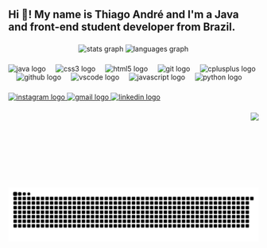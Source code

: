 <h2 align="left">Hi 👋! My name is Thiago André and I'm a Java and front-end student developer from Brazil.</h2>

###

<div align="center">
  <img src="https://github-readme-stats.vercel.app/api?username=ThiagoMiranda-m&hide_title=false&hide_rank=false&show_icons=true&include_all_commits=true&count_private=true&disable_animations=false&theme=dracula&locale=en&hide_border=false" height="150" alt="stats graph"  />
  <img src="https://github-readme-stats.vercel.app/api/top-langs?username=ThiagoMiranda-m&locale=en&hide_title=false&layout=compact&card_width=320&langs_count=5&theme=dracula&hide_border=false" height="150" alt="languages graph"  />
</div>

###

<div align="left">
  <img src="https://cdn.jsdelivr.net/gh/devicons/devicon/icons/java/java-original.svg" height="30" alt="java logo"  />
  <img width="12" />
  <img src="https://cdn.jsdelivr.net/gh/devicons/devicon/icons/css3/css3-original.svg" height="30" alt="css3 logo"  />
  <img width="12" />
  <img src="https://cdn.jsdelivr.net/gh/devicons/devicon/icons/html5/html5-original.svg" height="30" alt="html5 logo"  />
  <img width="12" />
  <img src="https://cdn.jsdelivr.net/gh/devicons/devicon/icons/git/git-original.svg" height="30" alt="git logo"  />
  <img width="12" />
  <img src="https://cdn.jsdelivr.net/gh/devicons/devicon/icons/cplusplus/cplusplus-original.svg" height="30" alt="cplusplus logo"  />
  <img width="12" />
  <img src="https://cdn.jsdelivr.net/gh/devicons/devicon/icons/github/github-original.svg" height="30" alt="github logo"  />
  <img width="12" />
  <img src="https://cdn.jsdelivr.net/gh/devicons/devicon/icons/vscode/vscode-original.svg" height="30" alt="vscode logo"  />
  <img width="12" />
  <img src="https://cdn.jsdelivr.net/gh/devicons/devicon/icons/javascript/javascript-original.svg" height="30" alt="javascript logo"  />
  <img width="12" />
  <img src="https://cdn.jsdelivr.net/gh/devicons/devicon/icons/python/python-original.svg" height="30" alt="python logo"  />
</div>

###

<div align="left">
  <a href="https://www.instagram.com/thiago_sjw/?igsh=eGtrc3k3ZGxxamI%3D#" target="_blank">
    <img src="https://img.shields.io/static/v1?message=Instagram&logo=instagram&label=&color=E4405F&logoColor=white&labelColor=&style=for-the-badge" height="35" alt="instagram logo"  />
  </a>
  <a href="mailto:thiagoanm75@gmail.com" target="_blank">
    <img src="https://img.shields.io/static/v1?message=Gmail&logo=gmail&label=&color=D14836&logoColor=white&labelColor=&style=for-the-badge" height="35" alt="gmail logo"  />
  </a>
  <a href="https://www.linkedin.com/in/tanm-dev" target="_blank">
    <img src="https://img.shields.io/static/v1?message=LinkedIn&logo=linkedin&label=&color=0077B5&logoColor=white&labelColor=&style=for-the-badge" height="35" alt="linkedin logo"  />
  </a>
</div>

###

<img align="right" height="150" src="https://media-hosting.imagekit.io/ff970da613a348ab/WhatsApp%20Image%202025-05-05%20at%2020.38.47.jpeg?Expires=1841096337&Key-Pair-Id=K2ZIVPTIP2VGHC&Signature=tyvSx4rJbiEbaZoluzyJjZS4QJN4Mwb3OD0h7luI3BYr2AtwcUQB-bgIyYFTWrkOXIKEvtOMcaloUDZAjNek1aTyhmx-G4hcYJH-xZBPua87toO-xyweIGCX8oSufHC3pGF0kZSw3K~eB7Qc9WroSLNo~E~lMl0X6xbDP9~3yeyNUAam-I1-Ct5ASrakQVP1wIRjorBlCZx5sC3P-36F4P8wmLw6lWBQhZQjrQLN8aUnJimB0aTJFYUiONXcCZMge~bs-kpsQTZE-4URiqq8JvNJgkyOgFr7RG37FZwDnWzNSrrE~-zhjwhXAO2TED7NueQLGfxEj6fTNBCRYHVaPA__"  />

###

<img src="https://raw.githubusercontent.com/ThiagoMiranda-m/ThiagoMiranda-m/output/snake.svg" alt="Snake animation" />

###
